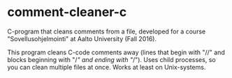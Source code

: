 # comment-cleaner-c
C-program that cleans comments from a file, developed for a course "Sovellusohjelmointi" at Aalto University (Fall 2016).

This program cleans C-code comments away (lines that begin with "//" and blocks beginning with "/*" and ending with "*/"). Uses child processes, so you can clean multiple files at once. Works at least on Unix-systems.
